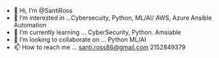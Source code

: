 - 👋 Hi, I’m @SantiRoss
- 👀 I’m interested in ...Cybersecuity, Python, ML/AI/ AWS, Azure Ansible Automation
- 🌱 I’m currently learning ... CyberSecurity, Python. Amsiable 
- 💞️ I’m looking to collaborate on ... Python ML/AI
- 📫 How to reach me ... santi.ross86@gmail.com 2152849379

<!---
SantiRoss/SantiRoss is a ✨ special ✨ repository because its `README.md` (this file) appears on your GitHub profile.
You can click the Preview link to take a look at your changes.
--->
